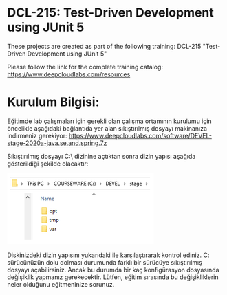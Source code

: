 # DCL-215: Test-Driven Development using JUnit 5

These projects are created as part of the following training: DCL-215 "Test-Driven Development using JUnit 5"

Please follow the link for the complete training catalog: https://www.deepcloudlabs.com/resources

Kurulum Bilgisi:
========================================
Eğitimde lab çalışmaları için gerekli olan çalışma ortamının kurulumu için öncelikle aşağıdaki bağlantıda yer alan sıkıştırılmış dosyayı makinanıza indirmeniz gerekiyor: https://www.deepcloudlabs.com/software/DEVEL-stage-2020a-java.se.and.spring.7z

Sıkıştırılmış dosyayı C:\ dizinine açtıktan sonra dizin yapısı aşağıda gösterildiği şekilde olacaktır:

![Installation folder](folder.png?raw=true "C: drive after decompress DEVEL-stage-2020a-java.se.and.spring.7z")

Diskinizdeki dizin yapısını yukarıdaki ile karşılaştırarak kontrol ediniz. C: sürücünüzün dolu dolması durumunda farklı bir sürücüye sıkıştırılmış dosyayı açabilirsiniz. Ancak bu durumda bir kaç konfigürasyon dosyasında değişiklik yapmanız gerekecektir. Lütfen, eğitim sırasında bu değişikliklerin neler olduğunu eğitmeninize sorunuz. 
